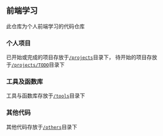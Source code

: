 ## 前端学习

此仓库为个人前端学习的代码仓库

### 个人项目

已开始或完成的项目存放于[`/projects`](/projects)目录下，
待开始的项目存放于[`/projects/TODO`](/projects/TODO)目录下  

### 工具及函数库

工具与函数库存放于[`/tools`](/tools)目录下

### 其他代码

其他代码存放于[`/others`](/others)目录下


